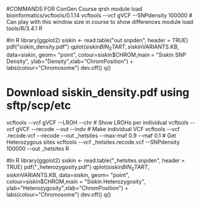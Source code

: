 #COMMANDS FOR ConGen Course
qrsh
module load bioinformatics/vcftools/0.1.14
vcftools --vcf gVCF --SNPdensity 100000 # Can play with this window size in course to show differences
module load tools/R/3.4.1
R

#In R
library(ggplot2)
siskin <- read.table("out.snpden", header = TRUE)
pdf("siskin_density.pdf")
qplot(siskin$BIN_START, siskin$VARIANTS.KB, data=siskin, geom= "point", colour=siskin$CHROM,main = "Siskin SNP Density", ylab="Density",xlab="ChromPosition") + labs(colour="Chromosome")
dev.off()
q()

# Download siskin_density.pdf using sftp/scp/etc

vcftools --vcf gVCF --LROH --chr <CHROMOSOME NAME> # Show LROHs per individual
vcftools --vcf gVCF --recode --out <INDIVIDUAL> --indv <INDIVIDUAL> # Make individual VCF
vcftools --vcf <INDIVIDUAl>.recode.vcf --recode --out <INDIVIDUAL>_hetsites --max-maf 0.9 --maf 0.1 # Get Heterozygous sites
vcftools --vcf <INDIVIDUAL>_hetsites.recode.vcf --SNPdensity 100000 --out <INDIVIDUAL>_hetsites
R

#In R
library(ggplot2)
siskin <- read.table("<INDIVIDUAL>_hetsites.snpden", header = TRUE)
pdf("<INDIVIDUAL>_heterozygosity.pdf")
qplot(siskin$BIN_START, siskin$VARIANTS.KB, data=siskin, geom= "point", colour=siskin$CHROM,main = "Siskin Heterozygosity", ylab="Heterozygosity",xlab="ChromPosition") + labs(colour="Chromosome")
dev.off()
q()

